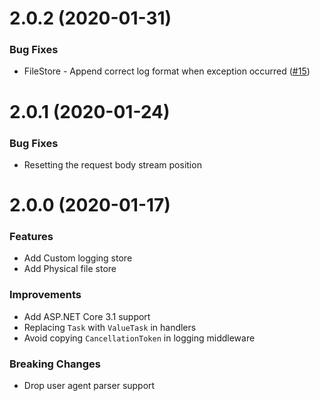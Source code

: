 # 2.0.2 (2020-01-31)

### Bug Fixes

* FileStore - Append correct log format when exception occurred ([#15][pr-15])


# 2.0.1 (2020-01-24)

### Bug Fixes

* Resetting the request body stream position


# 2.0.0 (2020-01-17)

### Features

* Add Custom logging store
* Add Physical file store 

### Improvements

* Add ASP.NET Core 3.1 support
* Replacing `Task` with `ValueTask` in handlers
* Avoid copying `CancellationToken` in logging middleware


### Breaking Changes

* Drop user agent parser support


[pr-15]:https://github.com/xsoheilalizadeh/raccoonLog/pull/15